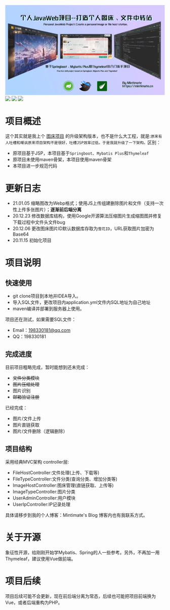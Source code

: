 ![](introduction.png)
![](https://img.shields.io/badge/Springboot-2.3.4-green)
![](https://img.shields.io/badge/Mybatis%20Plus-3.4.0-green)
<a href="https://www.afdian.net/@mintimate/plan"><img src="https://gitee.com/mintimate/ImageHost/raw/master/Donate/aifadian.svg"/></a>
# 项目概述
这个其实就是我上个 [图床项目](https://github.com/Mintimate/ImageHost) 的升级架构版本，也不是什么大工程，就是:`原来有人吐槽和嘲讽原来项目架构不是很好，吐槽JSP效率过低。于是我就升级了一下架构。`区别：
- 原项目基于JSP，本项目基于`Springboot`、`Mybatis Plus`和`Thymeleaf`
- 原项目未使用maven骨架，本项目使用maven骨架
- 本项目进一步规范代码

# 更新日志
- 21.01.05 缩略图改为Webp格式；使用JS上传组建删除图片和文件（支持一次性上传多张图片）；**逐渐前后端分离**
- 20.12.23 修改数据库结构，使用Google开源算法压缩图片生成缩图图并修复下载过程中文件头文件bug
- 20.12.06 更改图床图片ID默认数据库存取为`雪花ID`，URL获取图片加密为Base64
- 20.11.15 初始化项目

# 项目说明
## 快速使用
- git clone项目到本地并IDEA导入。
- 导入SQL文件，更改项目内application.yml文件内SQL地址为自己地址
- maven编译并部署到服务器上使用。

项目还在测试，如果需要SQL文件：
- Email：198330181@qq.com
- QQ：198330181

## 完成进度
目前项目粗略完成，暂时能想到还未完成：
- ~~文件分类模块~~
- ~~图片压缩处理~~
- 图片识别
- ~~邮箱验证注册~~

已经完成：
- 图片/文件上传
- 图片直链获取
- 图片/文件删除（逻辑删除）

## 项目结构
采用经典MVC架构
controller层:
- FileHostController:文件处理(上传、下载等)
- FileTypeController:文件分类(查询分类、增加分类等)
- ImageHostController:图床管理(直链获取、上传等)
- ImageTypeController:图片分类
- UserAdminController:用户模块
- UserIpController:IP记录处理

具体请移步到我的个人博客：Mintimate's Blog 博客内也有我联系方式。

# 关于开源
象征性开源，给刚刚开始学Mybatis、Spring的人一些参考。另外，不再加一用Thymeleaf，建议使用Vue做前端。

# 项目后续
项目后续可能不会更新，现在前后端分离为常态，后续也可能把项目前端换为Vue，或者后端重构为PHP。